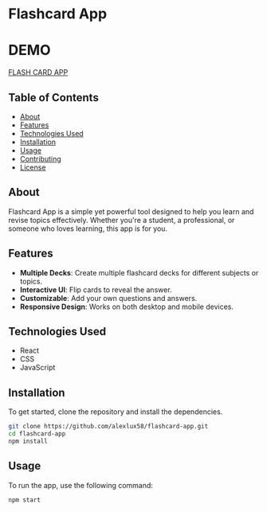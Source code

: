﻿# Flashcard App

 # DEMO

 [FLASH CARD APP](https://poetic-maamoul-8ea5fe.netlify.app/)

## Table of Contents

- [About](#about)
- [Features](#features)
- [Technologies Used](#technologies-used)
- [Installation](#installation)
- [Usage](#usage)
- [Contributing](#contributing)
- [License](#license)

## About

Flashcard App is a simple yet powerful tool designed to help you learn and revise topics effectively. Whether you're a student, a professional, or someone who loves learning, this app is for you.

## Features

- **Multiple Decks**: Create multiple flashcard decks for different subjects or topics.
- **Interactive UI**: Flip cards to reveal the answer.
- **Customizable**: Add your own questions and answers.
- **Responsive Design**: Works on both desktop and mobile devices.

## Technologies Used

- React
- CSS
- JavaScript

## Installation

To get started, clone the repository and install the dependencies.

```bash
git clone https://github.com/alexlux58/flashcard-app.git
cd flashcard-app
npm install
```

## Usage

To run the app, use the following command:

```bash
npm start
```
